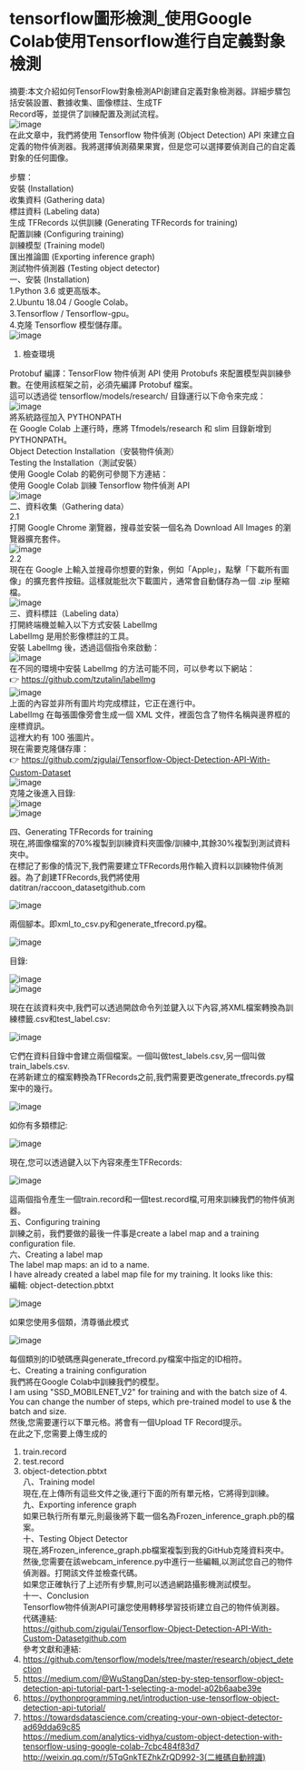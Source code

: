 # tensorflow圖形檢測_使用Google Colab使用Tensorflow進行自定義對象檢測<br/>
摘要:本文介紹如何TensorFlow對象檢測API創建自定義對象檢測器。詳細步驟包括安裝設置、數據收集、圖像標註、生成TF<br/>
Record等，並提供了訓練配置及測試流程。<br/>
![image](1.jpeg)<br/>
在此文章中，我們將使用 Tensorflow 物件偵測 (Object Detection) API 來建立自定義的物件偵測器。我將選擇偵測蘋果果實，但是您可以選擇要偵測自己的自定義對象的任何圖像。<br/>

步驟：<br/>
安裝 (Installation)<br/>
收集資料 (Gathering data)<br/>
標註資料 (Labeling data)<br/>
生成 TFRecords 以供訓練 (Generating TFRecords for training)<br/>
配置訓練 (Configuring training)<br/>
訓練模型 (Training model)<br/>
匯出推論圖 (Exporting inference graph)<br/>
測試物件偵測器 (Testing object detector)<br/>
一、安裝 (Installation)<br/>
1.Python 3.6 或更高版本。<br/>
2.Ubuntu 18.04 / Google Colab。<br/>
3.Tensorflow / Tensorflow-gpu。<br/>
4.克隆 Tensorflow 模型儲存庫。<br/>
![image](2.png)<br/>
1. 檢查環境<br/>

Protobuf 編譯：TensorFlow 物件偵測 API 使用 Protobufs 來配置模型與訓練參數。在使用該框架之前，必須先編譯 Protobuf 檔案。<br/>
這可以透過從 tensorflow/models/research/ 目錄運行以下命令來完成：<br/>
![image](3.png)<br/>
將系統路徑加入 PYTHONPATH<br/>
在 Google Colab 上運行時，應將 Tfmodels/research 和 slim 目錄新增到 PYTHONPATH。<br/>
Object Detection Installation（安裝物件偵測）<br/>
Testing the Installation（測試安裝）<br/>
使用 Google Colab 的範例可參閱下方連結：<br/>
使用 Google Colab 訓練 Tensorflow 物件偵測 API<br/>
![image](4.png)<br/>
二、資料收集（Gathering data）<br/>
2.1<br/>
打開 Google Chrome 瀏覽器，搜尋並安裝一個名為 Download All Images 的瀏覽器擴充套件。<br/>
![image](5.png)<br/>
2.2<br/>
現在在 Google 上輸入並搜尋你想要的對象，例如「Apple」，點擊「下載所有圖像」的擴充套件按鈕。這樣就能批次下載圖片，通常會自動儲存為一個 .zip 壓縮檔。<br/>
![image](6.png)<br/>
三、資料標註（Labeling data）<br/>
打開終端機並輸入以下方式安裝 LabelImg<br/>
LabelImg 是用於影像標註的工具。<br/>
安裝 LabelImg 後，透過這個指令來啟動：<br/>
![image](7.png)<br/>
在不同的環境中安裝 LabelImg 的方法可能不同，可以參考以下網站：<br/>
👉 https://github.com/tzutalin/labelImg<br/>
![image](8.png)<br/>
上面的內容並非所有圖片均完成標註，它正在進行中。<br/>
LabelImg 在每張圖像旁會生成一個 XML 文件，裡面包含了物件名稱與邊界框的座標資訊。<br/>
這裡大約有 100 張圖片。<br/>
現在需要克隆儲存庫：<br/>
👉 https://github.com/zjgulai/Tensorflow-Object-Detection-API-With-Custom-Dataset<br/>
![image](9.png)<br/>
克隆之後進入目錄:<br/>
![image](10.png)<br/>
![image](11.png)<br/>

四、Generating TFRecords for training<br/>
現在,將圖像檔案的70%複製到訓練資料夾圖像/訓練中,其餘30%複製到測試資料夾中。<br/>
在標記了影像的情況下,我們需要建立TFRecords用作輸入資料以訓練物件偵測器。為了創建TFRecords,我們將使用<br/>
datitran/raccoon_datasetgithub.com<br/>

![image](12.png)<br/>

兩個腳本。即xml_to_csv.py和generate_tfrecord.py檔。<br/>

![image](13.png)<br/>

目錄:<br/>

![image](14.png)<br/>
![image](15.png)<br/>

現在在該資料夾中,我們可以透過開啟命令列並鍵入以下內容,將XML檔案轉換為訓練標籤.csv和test_label.csv:<br/>

![image](16.png)<br/>

它們在資料目錄中會建立兩個檔案。一個叫做test_labels.csv,另一個叫做train_labels.csv.<br/>
在將新建立的檔案轉換為TFRecords之前,我們需要更改generate_tfrecords.py檔案中的幾行。<br/>

![image](17.png)<br/>

如你有多類標記:<br/>

![image](18.png)<br/>

現在,您可以透過鍵入以下內容來產生TFRecords:<br/>

![image](19.png)<br/>

這兩個指令產生一個train.record和一個test.record檔,可用來訓練我們的物件偵測器。<br/>
五、Configuring training<br/>
訓練之前，我們要做的最後一件事是create a label map and a training configuration file.<br/>
六、Creating a label map<br/>
The label map maps: an id to a name.<br/>
I have already created a label map file for my training. It looks like this:<br/>
編輯: object-detection.pbtxt<br/>

![image](20.png)<br/>

如果您使用多個類，清尊循此模式<br/>

![image](21.png)<br/>

每個類別的ID號碼應與generate_tfrecord.py檔案中指定的ID相符。<br/>
七、Creating a training configuration<br/>
我們將在Google Colab中訓練我們的模型。<br/>
I am using "SSD_MOBILENET_V2" for training and with the batch size of 4.<br/>
You can change the number of steps, which pre-trained model to use & the batch and size.<br/>
然後,您需要運行以下單元格。將會有一個Upload TF Record提示。<br/>
在此之下,您需要上傳生成的<br/>
1. train.record<br/>
2. test.record<br/>
3. object-detection.pbtxt<br/>
八、Training model<br/>
現在,在上傳所有這些文件之後,運行下面的所有單元格，它將得到訓練。<br/>
九、Exporting inference graph<br/>
如果已執行所有單元,則最後將下載一個名為Frozen_inference_graph.pb的檔案。<br/>
十、Testing Object Detector<br/>
現在,將Frozen_inference_graph.pb檔案複製到我的GitHub克隆資料夾中。然後,您需要在該webcam_inference.py中進行一些編輯,以測試您自己的物件偵測器。打開該文件並檢查代碼。<br/>
如果您正確執行了上述所有步驟,則可以透過網路攝影機測試模型。<br/>
十一、Conclusion<br/>
Tensorflow物件偵測API可讓您使用轉移學習技術建立自己的物件偵測器。<br/>
代碼連結:<br/>
https://github.com/zjgulai/Tensorflow-Object-Detection-API-With-Custom-Datasetgithub.com<br/>
參考文獻和連結:<br/>
1. https://github.com/tensorflow/models/tree/master/research/object_detection<br/>
2. https://medium.com/@WuStangDan/step-by-step-tensorflow-object-detection-api-tutorial-part-1-selecting-a-model-a02b6aabe39e<br/>
3. https://pythonprogramming.net/introduction-use-tensorflow-object-detection-api-tutorial/<br/>
4. https://towardsdatascience.com/creating-your-own-object-detector-ad69dda69c85<br/>
https://medium.com/analytics-vidhya/custom-object-detection-with-tensorflow-using-google-colab-7cbc484f83d7<br/>
http://weixin.qq.com/r/5TqGnkTEZhkZrQD992-3(二維碼自動辨識)<br/>


